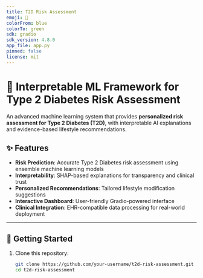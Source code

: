 ```yaml
---
title: T2D Risk Assessment
emoji: 🏥
colorFrom: blue
colorTo: green
sdk: gradio
sdk_version: 4.8.0
app_file: app.py
pinned: false
license: mit
---
```


# 🏥 Interpretable ML Framework for Type 2 Diabetes Risk Assessment

An advanced machine learning system that provides **personalized risk assessment for Type 2 Diabetes (T2D)**, with interpretable AI explanations and evidence-based lifestyle recommendations.

## ✨ Features

- **Risk Prediction**: Accurate Type 2 Diabetes risk assessment using ensemble machine learning models  
- **Interpretability**: SHAP-based explanations for transparency and clinical trust  
- **Personalized Recommendations**: Tailored lifestyle modification suggestions  
- **Interactive Dashboard**: User-friendly Gradio-powered interface  
- **Clinical Integration**: EHR-compatible data processing for real-world deployment  

---

## 🚀 Getting Started

1. Clone this repository:  
   ```bash
   git clone https://github.com/your-username/t2d-risk-assessment.git
   cd t2d-risk-assessment

